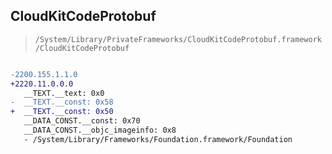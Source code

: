 ## CloudKitCodeProtobuf

> `/System/Library/PrivateFrameworks/CloudKitCodeProtobuf.framework/CloudKitCodeProtobuf`

```diff

-2200.155.1.1.0
+2220.11.0.0.0
   __TEXT.__text: 0x0
-  __TEXT.__const: 0x58
+  __TEXT.__const: 0x50
   __DATA_CONST.__const: 0x70
   __DATA_CONST.__objc_imageinfo: 0x8
   - /System/Library/Frameworks/Foundation.framework/Foundation

```
